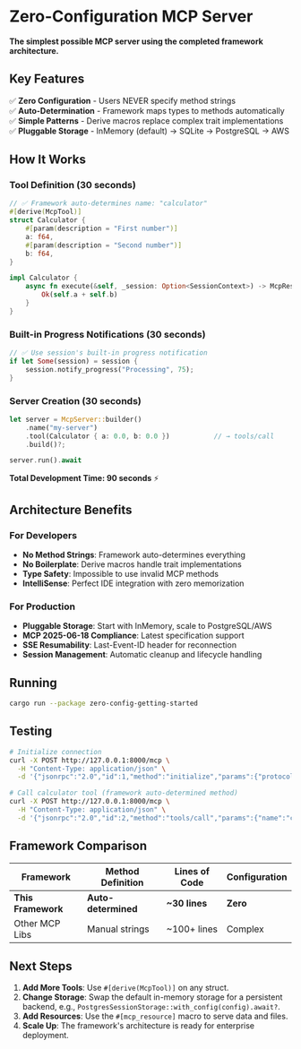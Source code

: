 # Zero-Configuration MCP Server

**The simplest possible MCP server using the completed framework architecture.**

## Key Features

✅ **Zero Configuration** - Users NEVER specify method strings  
✅ **Auto-Determination** - Framework maps types to methods automatically  
✅ **Simple Patterns** - Derive macros replace complex trait implementations  
✅ **Pluggable Storage** - InMemory (default) → SQLite → PostgreSQL → AWS  

## How It Works

### Tool Definition (30 seconds)
```rust
// ✅ Framework auto-determines name: "calculator"
#[derive(McpTool)]
struct Calculator {
    #[param(description = "First number")]
    a: f64,
    #[param(description = "Second number")]  
    b: f64,
}

impl Calculator {
    async fn execute(&self, _session: Option<SessionContext>) -> McpResult<f64> {
        Ok(self.a + self.b)
    }
}
```

### Built-in Progress Notifications (30 seconds)
```rust
// ✅ Use session's built-in progress notification
if let Some(session) = session {
    session.notify_progress("Processing", 75);
}
```

### Server Creation (30 seconds)
```rust
let server = McpServer::builder()
    .name("my-server")
    .tool(Calculator { a: 0.0, b: 0.0 })           // → tools/call
    .build()?;

server.run().await
```

**Total Development Time: 90 seconds** ⚡

## Architecture Benefits

### For Developers
- **No Method Strings**: Framework auto-determines everything
- **No Boilerplate**: Derive macros handle trait implementations
- **Type Safety**: Impossible to use invalid MCP methods
- **IntelliSense**: Perfect IDE integration with zero memorization

### For Production
- **Pluggable Storage**: Start with InMemory, scale to PostgreSQL/AWS
- **MCP 2025-06-18 Compliance**: Latest specification support
- **SSE Resumability**: Last-Event-ID header for reconnection
- **Session Management**: Automatic cleanup and lifecycle handling

## Running

```bash
cargo run --package zero-config-getting-started
```

## Testing

```bash
# Initialize connection
curl -X POST http://127.0.0.1:8000/mcp \
  -H "Content-Type: application/json" \
  -d '{"jsonrpc":"2.0","id":1,"method":"initialize","params":{"protocolVersion":"2025-06-18","capabilities":{},"clientInfo":{"name":"test","version":"1.0"}}}'

# Call calculator tool (framework auto-determined method)  
curl -X POST http://127.0.0.1:8000/mcp \
  -H "Content-Type: application/json" \
  -d '{"jsonrpc":"2.0","id":2,"method":"tools/call","params":{"name":"calculator","arguments":{"a":5,"b":3}}}'
```

## Framework Comparison

| Framework | Method Definition | Lines of Code | Configuration |
|-----------|-------------------|---------------|---------------|
| **This Framework** | **Auto-determined** | **~30 lines** | **Zero** |
| Other MCP Libs | Manual strings | ~100+ lines | Complex |

## Next Steps

1. **Add More Tools**: Use `#[derive(McpTool)]` on any struct.
2. **Change Storage**: Swap the default in-memory storage for a persistent backend, e.g., `PostgresSessionStorage::with_config(config).await?`.
3. **Add Resources**: Use the `#[mcp_resource]` macro to serve data and files.
4. **Scale Up**: The framework's architecture is ready for enterprise deployment.